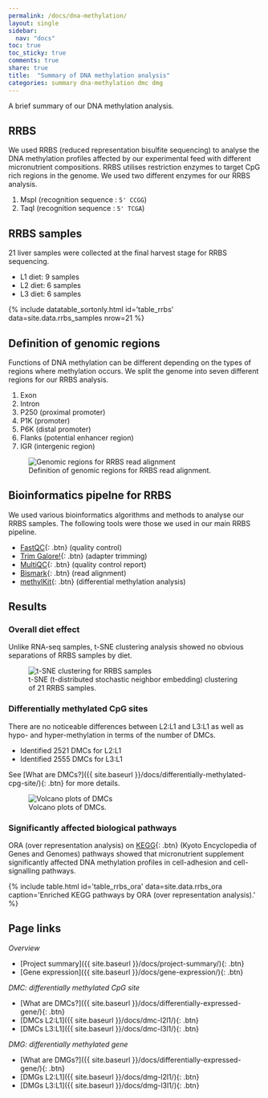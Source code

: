 ```yaml
---
permalink: /docs/dna-methylation/
layout: single
sidebar:
  nav: "docs"
toc: true
toc_sticky: true
comments: true
share: true
title:  "Summary of DNA methylation analysis"
categories: summary dna-methylation dmc dmg
---
```

A brief summary of our DNA methylation analysis.

## RRBS

We used RRBS (reduced representation bisulfite sequencing) to analyse the DNA methylation profiles affected by our experimental feed with different micronutrient compositions. RRBS utilises restriction enzymes to target CpG rich regions in the genome. We used two different enzymes for our RRBS analysis.

1. MspI (recognition sequence : `5' CCGG`)
2. TaqI (recognition sequence : `5' TCGA`)

## RRBS samples
21 liver samples were collected at the final harvest stage for RRBS sequencing.

- L1 diet: 9 samples
- L2 diet: 6 samples
- L3 diet: 6 samples

{% include datatable_sortonly.html id='table_rrbs'
  data=site.data.rrbs_samples nrow=21 %}

## Definition of genomic regions
Functions of DNA methylation can be different depending on the types of regions where methylation occurs.
We split the genome into seven different regions for our RRBS analysis.

1. Exon
2. Intron
3. P250 (proximal promoter)
4. P1K (promoter)
5. P6K (distal promoter)
6. Flanks (potential enhancer region)
7. IGR (intergenic region)

<figure>
  <img src="{{ site.baseurl }}/assets/images/genomic_regions.svg" alt="Genomic regions for RRBS read alignment" >
  <figcaption>Definition of genomic regions for RRBS read alignment.</figcaption>
</figure>

## Bioinformatics pipelne for RRBS
We used various bioinformatics algorithms and methods to analyse our RRBS samples.
The following tools were those we used in our main RRBS pipeline.
- [FastQC](https://cutadapt.readthedocs.io/en/stable/){: .btn} (quality control)
- [Trim Galore!](https://www.bioinformatics.babraham.ac.uk/projects/trim_galore/){: .btn} (adapter trimming)
- [MultiQC](https://multiqc.info/){: .btn} (quality control report)
- [Bismark](https://www.bioinformatics.babraham.ac.uk/projects/bismark/){: .btn} (read alignment)
- [methylKit](https://bioconductor.org/packages/methylKit/){: .btn} (differential methylation analysis)

## Results
### Overall diet effect
Unlike RNA-seq samples, t-SNE clustering analysis showed no obvious separations of RRBS samples by diet.
<figure>
    <img src="{{ site.baseurl }}/assets/images/rrbs_tsne.svg" alt="t-SNE clustering for RRBS samples" >
    <figcaption>t-SNE (t-distributed stochastic neighbor embedding) clustering of 21 RRBS samples.</figcaption>
</figure>

### Differentially methylated CpG sites
There are no noticeable differences between L2:L1 and L3:L1 as well as hypo- and hyper-methylation in terms of the number of DMCs.
- Identified 2521 DMCs for L2:L1
- Identified 2555 DMCs for L3:L1

See [What are DMCs?]({{ site.baseurl }}/docs/differentially-methylated-cpg-site/){: .btn} for more details.

<figure>
    <img src="{{ site.baseurl }}/assets/images/dmc.png" alt="Volcano plots of DMCs">
    <figcaption>Volcano plots of DMCs.</figcaption>
</figure>

### Significantly affected biological pathways
ORA (over representation analysis) on [KEGG](https://www.genome.jp/kegg/){: .btn} (Kyoto Encyclopedia of Genes and Genomes) pathways showed that micronutrient supplement significantly affected DNA methylation profiles in cell-adhesion and cell-signalling pathways.

{% include table.html id='table_rrbs_ora' data=site.data.rrbs_ora
   caption='Enriched KEGG pathways by ORA (over representation analysis).' %}

## Page links
*Overview*
- [Project summary]({{ site.baseurl }}/docs/project-summary/){: .btn}
- [Gene expression]({{ site.baseurl }}/docs/gene-expression/){: .btn}

*DMC: differentially methylated CpG site*
- [What are DMCs?]({{ site.baseurl }}/docs/differentially-expressed-gene/){: .btn}
- [DMCs L2:L1]({{ site.baseurl }}/docs/dmc-l2l1/){: .btn}
- [DMCs L3:L1]({{ site.baseurl }}/docs/dmc-l3l1/){: .btn}

*DMG: differentially methylated gene*
- [What are DMGs?]({{ site.baseurl }}/docs/differentially-expressed-gene/){: .btn}
- [DMGs L2:L1]({{ site.baseurl }}/docs/dmg-l2l1/){: .btn}
- [DMGs L3:L1]({{ site.baseurl }}/docs/dmg-l3l1/){: .btn}
